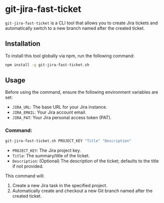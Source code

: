 # git-jira-fast-ticket

`git-jira-fast-ticket` is a CLI tool that allows you to create Jira tickets and automatically switch to a new branch
named after the created ticket.

## Installation

To install this tool globally via npm, run the following command:

```bash
npm install -g git-jira-fast-ticket.sh
```

## Usage

Before using the command, ensure the following environment variables are set:

- `JIRA_URL`: The base URL for your Jira instance.
- `JIRA_EMAIL`: Your Jira account email.
- `JIRA_PAT`: Your Jira personal access token (PAT).

### Command:

```bash
git-jira-fast-ticket.sh PROJECT_KEY "Title" "Description"
```

- `PROJECT_KEY`: The Jira project key.
- `Title`: The summary/title of the ticket.
- `Description`: (Optional) The description of the ticket; defaults to the title if not provided.

This command will:

1. Create a new Jira task in the specified project.
2. Automatically create and checkout a new Git branch named after the created ticket.
